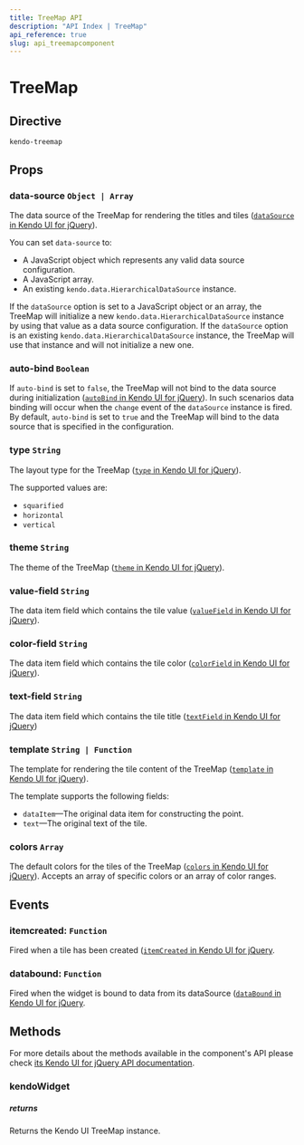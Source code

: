 ```yaml
---
title: TreeMap API
description: "API Index | TreeMap"
api_reference: true
slug: api_treemapcomponent
---
```


# TreeMap

## Directive

`kendo-treemap`

## Props

### data-source `Object | Array`

The data source of the TreeMap for rendering the titles and tiles ([`dataSource` in Kendo UI for jQuery](https://docs.telerik.com/kendo-ui/api/javascript/dataviz/ui/treemap/configuration/datasource)).

You can set `data-source` to:

* A JavaScript object which represents any valid data source configuration.
* A JavaScript array.
* An existing `kendo.data.HierarchicalDataSource` instance.

If the `dataSource` option is set to a JavaScript object or an array, the TreeMap will initialize a new `kendo.data.HierarchicalDataSource` instance by using that value as a data source configuration. If the `dataSource` option is an existing `kendo.data.HierarchicalDataSource` instance, the TreeMap will use that instance and will not initialize a new one.

### auto-bind `Boolean`

If `auto-bind` is set to `false`, the TreeMap will not bind to the data source during initialization ([`autoBind` in Kendo UI for jQuery](https://docs.telerik.com/kendo-ui/api/javascript/dataviz/ui/treemap/configuration/autobind)). In such scenarios data binding will occur when the `change` event of the `dataSource` instance is fired. By default, `auto-bind` is set to `true` and the TreeMap will bind to the data source that is specified in the configuration.

### type `String`

The layout type for the TreeMap ([`type` in Kendo UI for jQuery](https://docs.telerik.com/kendo-ui/api/javascript/dataviz/ui/treemap/configuration/type)).

The supported values are:

* `squarified`
* `horizontal`
* `vertical`

### theme `String`

The theme of the TreeMap ([`theme` in Kendo UI for jQuery](https://docs.telerik.com/kendo-ui/api/javascript/dataviz/ui/treemap/configuration/theme)).

### value-field `String`

The data item field which contains the tile value ([`valueField` in Kendo UI for jQuery](https://docs.telerik.com/kendo-ui/api/javascript/dataviz/ui/treemap/configuration/valuefield)).

### color-field `String`

The data item field which contains the tile color ([`colorField` in Kendo UI for jQuery](https://docs.telerik.com/kendo-ui/api/javascript/dataviz/ui/treemap/configuration/colorfield)).

### text-field `String`

The data item field which contains the tile title ([`textField` in Kendo UI for jQuery](https://docs.telerik.com/kendo-ui/api/javascript/dataviz/ui/treemap/configuration/textfield))

### template `String | Function`

The template for rendering the tile content of the TreeMap ([`template` in Kendo UI for jQuery](https://docs.telerik.com/kendo-ui/api/javascript/dataviz/ui/treemap/configuration/template)).

The template supports the following fields:

* `dataItem`&mdash;The original data item for constructing the point.
* `text`&mdash;The original text of the tile.

### colors `Array`

The default colors for the tiles of the TreeMap ([`colors` in Kendo UI for jQuery](https://docs.telerik.com/kendo-ui/api/javascript/dataviz/ui/treemap/configuration/colors)). Accepts an array of specific colors or an array of color ranges.

## Events

### itemcreated: `Function`

Fired when a tile has been created ([`itemCreated` in Kendo UI for jQuery](https://docs.telerik.com/kendo-ui/api/javascript/dataviz/ui/treemap/events/itemcreated).

### databound: `Function`

Fired when the widget is bound to data from its dataSource ([`dataBound` in Kendo UI for jQuery](https://docs.telerik.com/kendo-ui/api/javascript/dataviz/ui/treemap/events/databound).

## Methods

For more details about the methods available in the component's API please check [its Kendo UI for jQuery API documentation](https://docs.telerik.com/kendo-ui/api/javascript/dataviz/ui/treemap). 

### kendoWidget

##### returns

Returns the Kendo UI TreeMap instance.
